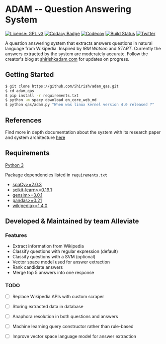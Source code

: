 # ADAM -- Question Answering System

[![License: GPL v3](https://img.shields.io/badge/License-GPL%20v3-blue.svg)](https://www.gnu.org/licenses/gpl-3.0)
[![Codacy Badge](https://api.codacy.com/project/badge/Grade/2e669faacb12496f9d4e97f3a0cfc361)](https://www.codacy.com/app/5hirish/adam_qas?utm_source=github.com&utm_medium=referral&utm_content=5hirish/adam_qas&utm_campaign=badger)
[![Codecov](https://codecov.io/gh/5hirish/adam_qas/branch/master/graph/badge.svg)](https://codecov.io/gh/5hirish/adam_qas)
[![Build Status](https://travis-ci.org/5hirish/adam_qas.svg?branch=master)](https://travis-ci.org/5hirish/adam_qas)
[![Twitter](https://img.shields.io/twitter/follow/openebs.svg?style=social&label=Follow)](https://twitter.com/intent/follow?screen_name=5hirish)

A question answering system that extracts answers questions in natural language from Wikipedia.
Inspired by *IBM Watson* and *START*.
Currently the answers extracted by the system are moderately accurate.
Follow the creator's blog at [shirishkadam.com](https://www.shirishkadam.com/) for updates on progress.

## Getting Started

```bash
$ git clone https://github.com/5hirish/adam_qas.git
$ cd adam_qas
$ pip install -r requirements.txt
$ python -m spacy download en_core_web_md
$ python qas/adam.py "When was linux kernel version 4.0 released ?"
```

## References

Find more in depth documentation about the system with its research paper and system architecture [here](docs/ARCHI.md)

## Requirements

[Python 3](https://docs.python.org/3/)

Package dependencies listed in `requirements.txt`

* [spaCy>=2.0.3](https://spacy.io/)
* [scikit-learn>=0.19.1](http://scikit-learn.org/)
* [gensim>=3.0.1](https://radimrehurek.com/gensim/)
* [pandas>=0.21](http://pandas.pydata.org/)
* [wikipedia>=1.4.0](https://pypi.python.org/pypi/wikipedia/)

## Developed & Maintained by team Alleviate

### Features

* Extract information from Wikipedia
* Classify questions with regular expression (default)
* Classify questions with a SVM (optional)
* Vector space model used for answer extraction
* Rank candidate answers
* Merge top 5 answers into one response

### TODO

- [ ] Replace Wikipedia APIs with custom scraper
- [ ] Storing extracted data in database
- [ ] Anaphora resolution in both questions and answers
- [ ] Machine learning query constructor rather than rule-based
- [ ] Improve vector space language model for answer extraction

